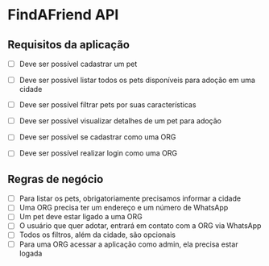 # FindAFriend API



## Requisitos da aplicação

 - [ ] Deve ser possível cadastrar um pet
 - [ ] Deve ser possível listar todos os pets disponíveis para adoção em uma cidade
 - [ ] Deve ser possível filtrar pets por suas características
 - [ ] Deve ser possível visualizar detalhes de um pet para adoção
 - [ ] Deve ser possível se cadastrar como uma ORG
 - [ ] Deve ser possível realizar login como uma ORG


## Regras de negócio

- [ ] Para listar os pets, obrigatoriamente precisamos informar a cidade
- [ ] Uma ORG precisa ter um endereço e um número de WhatsApp
- [ ] Um pet deve estar ligado a uma ORG
- [ ] O usuário que quer adotar, entrará em contato com a ORG via WhatsApp
- [ ] Todos os filtros, além da cidade, são opcionais
- [ ] Para uma ORG acessar a aplicação como admin, ela precisa estar logada